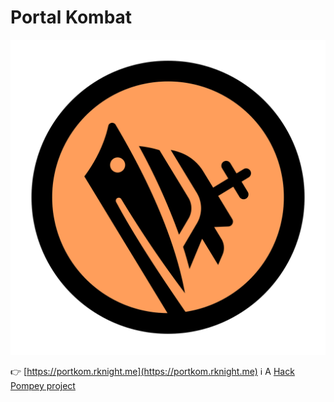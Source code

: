 # Portal Kombat

![Portal Kombat Logo](assets/logo.svg)

👉 [https://portkom.rknight.me](https://portkom.rknight.me)
ℹ A [Hack Pompey project](https://hackpompey.co.uk)
